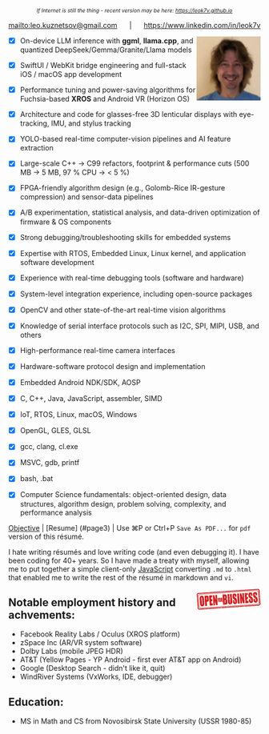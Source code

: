 <div align="center" style="font-size: 75%;font-style: italic;">If Internet is still the thing - recent version may be here: <a href="https://leok7v.github.io">https://leok7v.github.io</a></div>
<p style="display: flex; justify-content: space-between;">
<a id="mailto" href="mailto:leo.kuznetsov@gmail.com">mailto:leo.kuznetsov@gmail.com</a>&nbsp;|&nbsp;
<a id="linkedin" href="https://www.linkedin.com/in/leok7v">https://www.linkedin.com/in/leok7v</a>
</p>
<a href="mailto:leo.kuznetsov@gmail.com"><img align="right" width="128" height="128" src="leo.jpg"></a>

 - [x] On-device LLM inference with **ggml**, **llama.cpp**, and quantized DeepSeek/Gemma/Granite/Llama models  
 - [x] SwiftUI / WebKit bridge engineering and full-stack iOS / macOS app development  
 - [x] Performance tuning and power-saving algorithms for Fuchsia-based **XROS** and Android VR (Horizon OS)  
 - [x] Architecture and code for glasses-free 3D lenticular displays with eye-tracking, IMU, and stylus tracking  
 - [x] YOLO-based real-time computer-vision pipelines and AI feature extraction  
 - [x] Large-scale C++ → C99 refactors, footprint & performance cuts (500 MB → 5 MB, 97 % CPU → < 5 %)  
 - [x] FPGA-friendly algorithm design (e.g., Golomb-Rice IR-gesture compression) and sensor-data pipelines  
 - [x] A/B experimentation, statistical analysis, and data-driven optimization of firmware & OS components  

 - [x] Strong debugging/troubleshooting skills for embedded systems  
 - [x] Expertise with RTOS, Embedded Linux, Linux kernel, and application software development  
 - [x] Experience with real-time debugging tools (software and hardware)  
 - [x] System-level integration experience, including open-source packages  
 - [x] OpenCV and other state-of-the-art real-time vision algorithms  
 - [x] Knowledge of serial interface protocols such as I2C, SPI, MIPI, USB, and others  
 - [x] High-performance real-time camera interfaces  
 - [x] Hardware-software protocol design and implementation  
 - [x] Embedded Android NDK/SDK, AOSP  
 - [x] C, C++, Java, JavaScript, assembler, SIMD  
 - [x] IoT, RTOS, Linux, macOS, Windows  
 - [x] OpenGL, GLES, GLSL  
 - [x] gcc, clang, cl.exe  
 - [x] MSVC, gdb, printf  
 - [x] bash, .bat  
 - [x] Computer Science fundamentals: object-oriented design, data structures, algorithm design, problem solving, complexity, and performance analysis  

[Objective](#page2) | [Resume] (#page3) | Use <a id="print">&#8984;P 
or <span class="keyboard-key nowrap">Ctrl</span>+P</a> `Save As PDF...` for `pdf` version of this résumé.

I hate writing résumés and love writing code (and even debugging it).
I have been coding for 40+ years.
So I have made a treaty with myself, allowing me to put together a simple 
client-only <a href="https://github.com/leok7v/leok7v.github.io/blob/master/ui.js" target="_blank">JavaScript</a> 
converting `.md` to `.html` that enabled me to write the rest of the résumé in 
markdown and `vi`.

<img align="right" width="128" height="43" src="open-for-business.png">

Notable employment history and achvements:
---
 * Facebook Reality Labs / Oculus (XROS platform)
 * zSpace Inc (AR/VR system software)
 * Dolby Labs (mobile JPEG HDR)
 * AT&T (Yellow Pages - YP Android - first ever AT&T app on Android)
 * Google (Desktop Search - didn't like it, quit)
 * WindRiver Systems (VxWorks, IDE, debugger)

Education:
---
 * MS in Math and CS from Novosibirsk State University (USSR 1980-85)
